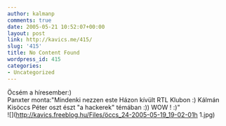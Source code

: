```yaml
---
author: kalmanp
comments: true
date: 2005-05-21 10:52:07+00:00
layout: post
link: http://kavics.me/415/
slug: '415'
title: No Content Found
wordpress_id: 415
categories:
- Uncategorized
---
```


Öcsém a híresember:)  
Panxter monta:"Mindenki nezzen este Házon kívült RTL Klubon :) Kálmán Kisöccs Péter oszt észt "a hackerek" témában :)) WOW ! :)"  
![](http://kavics.freeblog.hu/Files/öccs_24-2005-05-19_19-02-01h 1.jpg)  

